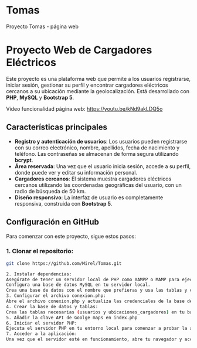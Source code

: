 # Tomas
Proyecto Tomas - página web

# Proyecto Web de Cargadores Eléctricos

Este proyecto es una plataforma web que permite a los usuarios registrarse, iniciar sesión, gestionar su perfil y encontrar cargadores eléctricos cercanos a su ubicación mediante la geolocalización. Está desarrollado con **PHP**, **MySQL** y **Bootstrap 5**.

Video funcionalidad página web: https://youtu.be/kNd9akLDQ5o

## Características principales
- **Registro y autenticación de usuarios**: Los usuarios pueden registrarse con su correo electrónico, nombre, apellidos, fecha de nacimiento y teléfono. Las contraseñas se almacenan de forma segura utilizando **bcrypt**.
- **Área reservada**: Una vez que el usuario inicia sesión, accede a su perfil, donde puede ver y editar su información personal.
- **Cargadores cercanos**: El sistema muestra cargadores eléctricos cercanos utilizando las coordenadas geográficas del usuario, con un radio de búsqueda de 50 km.
- **Diseño responsivo**: La interfaz de usuario es completamente responsiva, construida con **Bootstrap 5**.
  
## Configuración en GitHub

Para comenzar con este proyecto, sigue estos pasos:

### 1. Clonar el repositorio:
```bash
git clone https://github.com/Mirel/Tomas.git

2. Instalar dependencias:
Asegúrate de tener un servidor local de PHP como XAMPP o MAMP para ejecutar el proyecto.
Configura una base de datos MySQL en tu servidor local.
Crea una base de datos con el nombre que prefieras y usa las tablas y campos proporcionados en la documentación del proyecto.
3. Configurar el archivo conexion.php:
Abre el archivo conexion.php y actualiza las credenciales de la base de datos con tus propios valores (usuario, contraseña, nombre de la base de datos, etc.).
4. Crear la base de datos y tablas:
Crea las tablas necesarias (usuarios y ubicaciones_cargadores) en tu base de datos. Puedes encontrar la estructura de las tablas en la documentación proporcionada en el proyecto.
5. Añadir la clave API de Goolge maps en index.php
6. Iniciar el servidor PHP:
Ejecuta el servidor PHP en tu entorno local para comenzar a probar la aplicación.
7. Acceder a la aplicación:
Una vez que el servidor esté en funcionamiento, abre tu navegador y accede a http://localhost:8888 para ver la página de inicio del proyecto.


